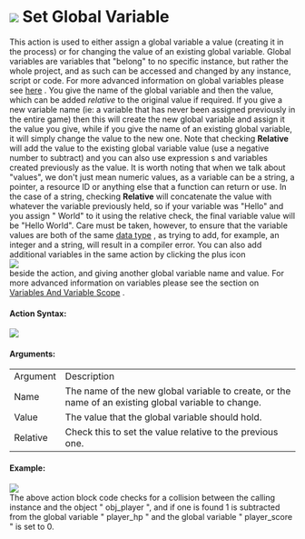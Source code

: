 #  ![](https://gms.magecorn.com/Manual/assets/Images/Scripting_Reference/Drag_And_Drop/Reference/Common/i_Common_Set_Global.png) Set Global Variable

This action is used to either assign a global variable a value (creating
it in the process) or for changing the value of an existing global
variable. Global variables are variables that "belong" to no specific
instance, but rather the whole project, and as such can be accessed and
changed by any instance, script or code. For more advanced information
on global variables please see
[here](../../../GameMaker_Language/GML_Overview/Variables/Global_Variables)
. You give the name of the global variable and then the value, which can
be added *relative* to the original value if required. If you give a new
variable name (ie: a variable that has never been assigned previously in
the entire game) then this will create the new global variable and
assign it the value you give, while if you give the name of an existing
global variable, it will simply change the value to the new one. Note
that checking **Relative** will add the value to the existing global
variable value (use a negative number to subtract) and you can also use
expression s and variables created previously as the value. It is worth
noting that when we talk about "values", we don't just mean numeric
values, as a variable can be a string, a pointer, a resource ID or
anything else that a function can return or use. In the case of a
string, checking **Relative** will concatenate the value with whatever
the variable previously held, so if your variable was "Hello" and you
assign " World" to it using the relative check, the final variable value
will be "Hello World". Care must be taken, however, to ensure that the
variable values are both of the same [data
type](../../../GameMaker_Language/GML_Overview/Data_Types) , as
trying to add, for example, an integer and a string, will result in a
compiler error. You can also add additional variables in the same action
by clicking the plus icon   
![](https://gms.magecorn.com/Manual/assets/Images/Scripting_Reference/Drag_And_Drop/Reference/Icon_Expand_Arguments.png)  
beside the action, and giving another global variable name and value.
For more advanced information on variables please see the section on
[Variables And Variable
Scope](../../../GameMaker_Language/GML_Overview/Variables_And_Variable_Scope)
.

#### Action Syntax:

  
![](https://gms.magecorn.com/Manual/assets/Images/Scripting_Reference/Drag_And_Drop/Reference/Common/a_Common_Set_Global.png)  

#### Arguments:

|          |                                                                                                      |
|----------|------------------------------------------------------------------------------------------------------|
| Argument | Description                                                                                          |
| Name     | The name of the new global variable to create, or the name of an existing global variable to change. |
| Value    | The value that the global variable should hold.                                                      |
| Relative | Check this to set the value relative to the previous one.                                            |

#### Example:

  
![](https://gms.magecorn.com/Manual/assets/Images/Scripting_Reference/Drag_And_Drop/Reference/Common/e_Common_Set_Global.png)  
The above action block code checks for a collision between the calling
instance and the object " obj_player ", and if one is found 1 is
subtracted from the global variable " player_hp " and the global
variable " player_score " is set to 0.
